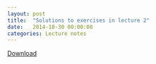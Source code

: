 ```yaml
---
layout: post
title:  "Solutions to exercises in lecture 2"
date:   2014-10-30 00:00:00
categories: Lecture notes
---
```


[Download](http://nbviewer.ipython.org/url/raw.github.com/ggorman/Introduction-to-programming-for-geoscientists/master/notebook/Lecture-2-Introduction-to-programming-for-geoscientists-Solutions.ipynb?raw=true)


